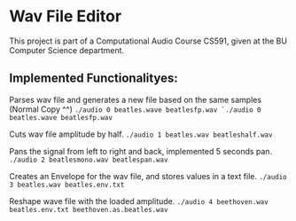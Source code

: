# Wav File Editor
This project is part of a Computational Audio Course CS591, given at the BU Computer Science department.


## Implemented Functionalityes:
Parses wav file and generates a new file based on the same samples (Normal Copy ^^)
``./audio 0 beatles.wave beatlesfp.wav `./audio 0 beatles.wave beatlesfp.wav``

Cuts wav file amplitude by half.
``./audio 1 beatles.wav beatleshalf.wav``

Pans the signal from left to right and back, implemented 5 seconds pan.
``./audio 2 beatlesmono.wav beatlespan.wav``

Creates an Envelope for the wav file, and stores values in a text file.
``./audio 3 beatles.wav beatles.env.txt``

Reshape wave file with the loaded amplitude.
``./audio 4 beethoven.wav beatles.env.txt beethoven.as.beatles.wav``
